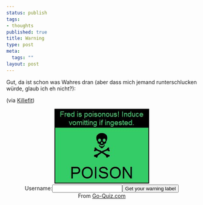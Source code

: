 ```yaml
--- 
status: publish
tags: 
- thoughts
published: true
title: Warning
type: post
meta: 
  tags: ""
layout: post
---
```

Gut, da ist schon was Wahres dran (aber dass mich jemand runterschlucken würde, glaub ich eh nicht?):

(via <a href="http://lexi76.twoday.net/stories/542886/">Killefit</a>)

<div align="center"><img src='/media/wp/050227warning.jpg' alt='Warnschild' /><br /><form method="POST" action="http://www.go-quiz.com/warning-label/warning-label.php">Username:<input name="uname"/><input type=submit value="Get your warning label"/><br />
</form>From <a href="http://www.go-quiz.com">Go-Quiz.com</a></div>
